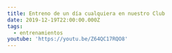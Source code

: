```yaml
---
title: Entreno de un día cualquiera en nuestro Club
date: 2019-12-19T22:00:00.000Z
tags:
  - entrenamientos
youtube: 'https://youtu.be/Z64QC17RQO8'
---
```


